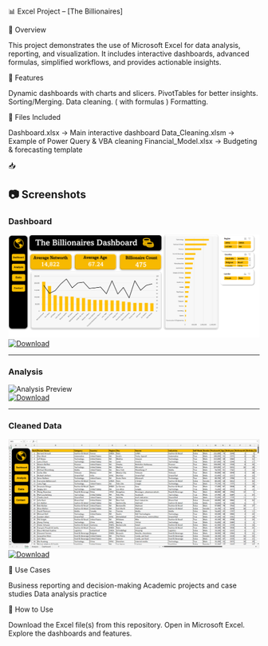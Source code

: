 📊 Excel Project – [The Billionaires]

📌 Overview

This project demonstrates the use of Microsoft Excel for data analysis, reporting, and visualization. It includes interactive dashboards, advanced formulas, simplified workflows, and provides actionable insights.

🚀 Features

Dynamic dashboards with charts and slicers.
PivotTables for better insights.
Sorting/Merging.
Data cleaning. ( with formulas )
Formatting.

📂 Files Included

Dashboard.xlsx → Main interactive dashboard
Data_Cleaning.xlsm → Example of Power Query & VBA cleaning
Financial_Model.xlsx → Budgeting & forecasting template

📥 

## 📷 Screenshots  

### Dashboard  
![Dashboard Preview](./Dashboard.png)  
[![Download](https://img.shields.io/badge/Download-Dashboard.png-lightgrey)](./Dashboard.png)  

---

### Analysis  
![Analysis Preview](./Analysis.png)  
[![Download](https://img.shields.io/badge/Download-Analysis.png-lightgrey)](./Analysis.png)  

---

### Cleaned Data  
![Cleaned Data Preview](./Cleaned_Data.png)  
[![Download](https://img.shields.io/badge/Download-Cleaned_Data.png-lightgrey)](./Cleaned_Data.png)  


🎯 Use Cases

Business reporting and decision-making
Academic projects and case studies
Data analysis practice

📖 How to Use

Download the Excel file(s) from this repository.
Open in Microsoft Excel.
Explore the dashboards and features.
